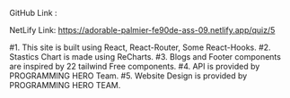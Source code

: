 GitHub Link : 

NetLify Link: https://adorable-palmier-fe90de-ass-09.netlify.app/quiz/5

#1. This site is built using React, React-Router, Some React-Hooks.
#2. Stastics Chart is made using ReCharts.
#3. Blogs and Footer components are inspired by 22 tailwind Free components.
#4. API is provided by PROGRAMMING HERO Team.
#5. Website Design is provided by PROGRAMMING HERO TEAM.
